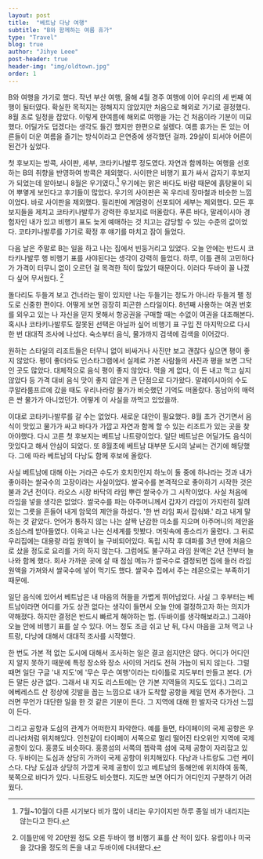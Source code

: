```yaml
---
layout: post
title:  "베트남 다낭 여행"
subtitle: "B와 함께하는 여름 휴가"
type: "Travel"
blog: true
author: "Jihye Leee"
post-header: true
header-img: "img/oldtown.jpg"
order: 1
---
```


B와 여행을 가기로 했다. 작년 부산 여행, 올해 4월 경주 여행에 이어 우리의 세 번째 여행이 될터였다. 확실한 목적지는 정해지지 않았지만 처음으로 해외로 가기로 결정했다. 8월 초로 일정을 잡았다. 이렇게 한여름에 해외로 여행을 가는 건 처음이라 기분이 미묘했다. 어딜가도 덥겠다는 생각도 들긴 했지만 한편으로 설렜다. 여름 휴가는 돈 있는 어른들이 더운 여름을 즐기는 방식이라고 은연중에 생각했던 걸까. 29살이 되서야 어른이 된건가 싶었다.

첫 후보지는 방콕, 사이판, 세부, 코타키나발루 정도였다. 자연과 함께하는 여행을 선호하는 B의 취향을 반영하여 방콕은 제외했다. 사이판은 비행기 표가 싸서 갑자기 후보지가 되었는데 알아보니 8월은 우기였다.[^1] 우기에는 맑은 바다도 바람 때문에 흙탕물이 되어 뿌옇게 보인다고 후기들이 많았다. 우기의 사이판은 꼭 우리네 장마철과 비슷한 느낌이었다. 바로 사이판을 제외했다. 필리핀에 계엄령이 선포되어 세부는 제외했다. 모든 후보지들을 제치고 코타키나발루가 강력한 후보지로 떠올랐다. 푸른 바다, 말레이시아 경험자인 내가 있고 비행기 표도 늦게 예매하는 것 치고는 감당할 수 있는 수준의 값이었다. 코타키나발루를 가기로 확정 후 얘기를 마치고 잠이 들었다.

[^1]: 7월~10월이 다른 시기보다 비가 많이 내리는 우기이지만 하루 종일 비가 내리지는 않는다고 한다. 

다음 날은 주말로 B는 일을 하고 나는 집에서 빈둥거리고 있었다. 오늘 안에는 반드시 코타키나발루 행 비행기 표를 사야된다는 생각이 강력히 들었다. 하루, 이틀 괜히 고민하다가 가격이 터무니 없이 오르던 걸 목격한 적이 많았기 때문이다. 이러다 두바이 꼴 나겠다 싶어 무서웠다. [^2]

[^2]: 이틀만에 약 20만원 정도 오른 두바이 행 비행기 표를 산 적이 있다. 유럽이나 미국을 갔다올 정도의 돈을 내고 두바이에 다녀왔다.

돌다리도 두들겨 보고 건너라는 말이 있지만 나는 두들기는 정도가 아니라 두들겨 팰 정도로 신중한 편이다. 어떻게 보면 굉장히 피곤한 스타일이다. 8년째 사용하는 여권 번호를 외우고 있는 나 자신을 믿지 못해서 항공권을 구매할 때는 수없이 여권을 대조해본다. 혹시나 코타키나발루도 잘못된 선택은 아닐까 싶어 비행기 표 구입 전 마지막으로 다시 한 번 대대적 조사에 나섰다. 숙소부터 음식, 물가까지 검색에 검색을 이어갔다.

원하는 스타일의 리조트들은 터무니 없이 비싸거나 사진만 보고 괜찮다 싶으면 평이 좋지 않았다. 평이 좋더라도 인스타그램에서 실제로 가본 사람들의 사진과 평을 보면 그닥인 곳도 많았다. 대체적으로 음식 평이 좋지 않았다. 먹을 게 없다, 이 돈 내고 먹고 싶지 않았다 등 가격 대비 음식 맛이 좋지 않은게 큰 단점으로 다가왔다. 말레이시아의 수도 쿠알라룸프르에 갔을 때도 우리나라랑 물가가 비슷했던 기억도 떠올랐다. 동남아의 매력은 싼 물가가 아니었던가. 어떻게 이 사실을 까먹고 있었을까.

이대로 코타키나발루를 갈 수는 없었다. 새로운 대안이 필요했다. 8월 초가 건기면서 음식이 맛있고 물가가 싸고 바다가 가깝고 자연과 함께 할 수 있는 리조트가 있는 곳을 찾아야했다. 다시 고른 첫 후보지는 베트남 나트랑이었다. 일단 베트남은 어딜가도 음식이 맛있다고 해서 안심이 되었다. 또 8월초에 베트남 대부분 도시의 날씨는 건기에 해당했다. 그에 따라 베트남의 다낭도 함께 후보에 올랐다.

사실 베트남에 대해 아는 거라곤 수도가 호치민인지 하노이 둘 중에 하나라는 것과 내가 좋아하는 쌀국수의 고장이라는 사실이었다. 쌀국수를 본격적으로 좋아하기 시작한 것은 불과 2년 전이다. 라오스 시장 바닥의 라임 뿌린 쌀국수가 그 시작이었다. 사실 처음에 라임을 넣을 생각은 없었다. 쌀국수를 파는 아주머니께서 갑자기 라임이 가지런히 잘려있는 그릇을 흔들어 내게 암묵의 제안을 하셨다. '한 번 라임 짜서 잡숴봐.' 라고 내게 말하는 것 같았다. 언어가 통하지 않는 나는 살짝 난감한 미소를 지으며 아주머니의 제안을 조심스레 받아들였다. 이윽고 나는 신세계를 맛봤다. 머릿속에 종소리가 울렸다. 그 뒤로 우리집에는 대용량 라임 원액이 늘 구비되어있다. 독립 시작 후 대파를 3년 만에 처음으로 샀을 정도로 요리를 거의 하지 않는다. 그럼에도 불구하고 라임 원액은 2년 전부터 늘 나와 함께 했다. 회사 가까운 곳에 살 때 점심 메뉴가 쌀국수로 결정되면 집에 들러 라임 원액을 가져와서 쌀국수에 넣어 먹기도 했다. 쌀국수 집에서 주는 레몬으로는 부족하기 때문에.

일단 음식에 있어서 베트남은 내 마음의 허들을 가볍게 뛰어넘었다. 사실 그 후부터는 베트남이라면 어디를 가도 상관 없다는 생각이 들면서 오늘 안에 결정하고자 하는 의지가 약해졌다. 하지만 결정은 반드시 빠르게 해야하는 법. (두바이를 생각해보라고.) 그래야 오늘 안에 비행기 표를 살 수 있다. 어느 정도 조금 쉬고 난 뒤, 다시 마음을 고쳐 먹고 나트랑, 다낭에 대해서 대대적 조사를 시작했다.

한 번도 가본 적 없는 도시에 대해서 조사하는 일은 결코 쉽지만은 않다. 어디가 어디인지 알지 못하기 때문에 특정 장소와 장소 사이의 거리도 전혀 가늠이 되지 않는다. 그럴 때면 일단 구글 '내 지도'에 '무슨 무슨 여행'이라는 타이틀로 지도부터 만들고 본다. (가든 말든 상관 없다. 그래서 내 지도 리스트에는 안 가본 지역들의 지도도 있다.) 그리고 에베레스트 산 정상에 깃발을 꼽는 느낌으로 내가 도착할 공항을 제일 먼저 추가한다. 그러면 무언가 대단한 일을 한 것 같은 기분이 든다. 그 지역에 대해 한 발자국 다가선 느낌이 든다.

그리고 공항과 도심의 관계가 어떠한지 파악한다. 예를 들면, 타이페이의 국제 공항은 우리나라처럼 위치해있다. 인천같이 타이페이 서쪽으로 멀리 떨어진 타오위안 지역에 국제 공항이 있다. 홍콩도 비슷하다. 홍콩섬의 서쪽의 쳅락콕 섬에 국제 공항이 자리잡고 있다. 두바이는 도심과 상당히 가까이 국제 공항이 위치해있다. 다낭과 나트랑도 그런 케이스다. 다낭 도심과 상당히 가깝게 국제 공항이 있고 베트남의 동해안에 위치하여 동쪽, 북쪽으로 바다가 있다. 나트랑도 비슷했다. 지도만 보면 어디가 어디인지 구분하기 어려웠다.
